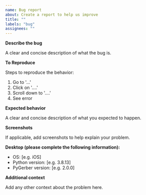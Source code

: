 ```yaml
---
name: Bug report
about: Create a report to help us improve
title: ""
labels: "bug"
assignees: ""
---
```


**Describe the bug**

A clear and concise description of what the bug is.

**To Reproduce**

Steps to reproduce the behavior:

1. Go to '...'
2. Click on '....'
3. Scroll down to '....'
4. See error

**Expected behavior**

A clear and concise description of what you expected to happen.

**Screenshots**

If applicable, add screenshots to help explain your problem.

**Desktop (please complete the following information):**

- OS: [e.g. iOS]
- Python version: [e.g. 3.8.13]
- PyGerber version: [e.g. 2.0.0]

**Additional context**

Add any other context about the problem here.
